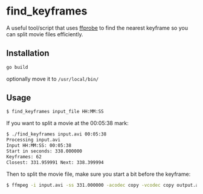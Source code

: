 # find_keyframes

A useful tool/script that uses [ffprobe](http://www.ffmpeg.org/ffprobe.html) to
find the nearest keyframe so you can split movie files efficiently.

## Installation

``` bash
go build
```

optionally move it to `/usr/local/bin/`

## Usage

``` bash
$ find_keyframes input_file HH:MM:SS
```

If you want to split a movie at the 00:05:38 mark:

``` bash
$ ./find_keyframes input.avi 00:05:38
Processing input.avi
Input HH:MM:SS: 00:05:38
Start in seconds: 338.000000
Keyframes: 62
Closest: 331.959991 Next: 338.399994
```

Then to split the movie file, make sure you start a bit before the keyframe:

``` bash
$ ffmpeg -i input.avi -ss 331.000000 -acodec copy -vcodec copy output.avi
```



